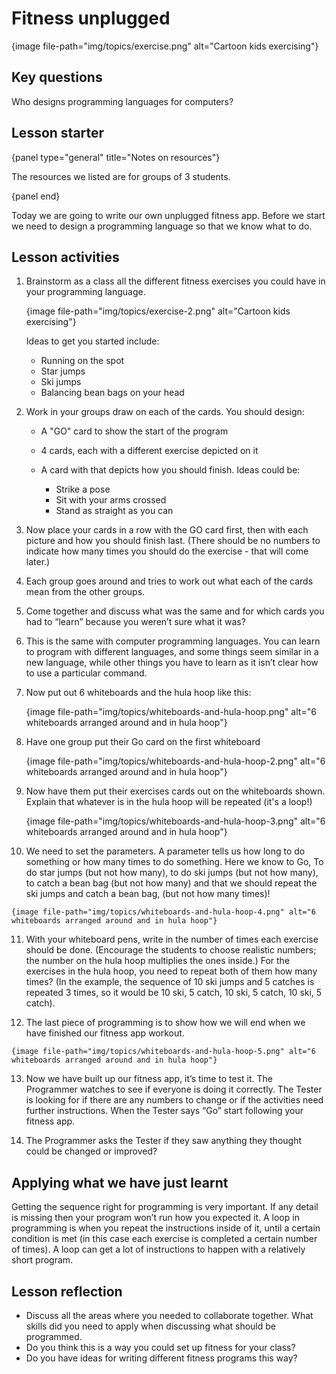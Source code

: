 # Fitness unplugged

{image file-path="img/topics/exercise.png" alt="Cartoon kids exercising"}

## Key questions

Who designs programming languages for computers?

## Lesson starter

{panel type="general" title="Notes on resources"}

The resources we listed are for groups of 3 students.

{panel end}

Today we are going to write our own unplugged fitness app. Before we start we need to design a programming language so that we know what to do.

## Lesson activities

1.  Brainstorm as a class all the different fitness exercises you could have in your programming language.

    {image file-path="img/topics/exercise-2.png" alt="Cartoon kids exercising"}

    Ideas to get you started include:

    -   Running on the spot
    -   Star jumps
    -   Ski jumps
    -   Balancing bean bags on your head

2.  Work in your groups draw on each of the cards.
    You should design:

    -   A "GO" card to show the start of the program
    -   4 cards, each with a different exercise depicted on it
    -   A card with that depicts how you should finish.
        Ideas could be:

        -   Strike a pose
        -   Sit with your arms crossed
        -   Stand as straight as you can

3.  Now place your cards in a row with the GO card first, then with each picture and how you should finish last.
    (There should be no numbers to indicate how many times you should do the exercise - that will come later.)

4.  Each group goes around and tries to work out what each of the cards mean from the other groups.

5.  Come together and discuss what was the same and for which cards you had to “learn” because you weren’t sure what it was?

6.  This is the same with computer programming languages.
    You can learn to program with different languages, and some things seem similar in a new language, while other things you have to learn as it isn’t clear how to use a particular command.

7.  Now put out 6 whiteboards and the hula hoop like this:

    {image file-path="img/topics/whiteboards-and-hula-hoop.png" alt="6 whiteboards arranged around and in hula hoop"}

8.  Have one group put their Go card on the first whiteboard

    {image file-path="img/topics/whiteboards-and-hula-hoop-2.png" alt="6 whiteboards arranged around and in hula hoop"}

9.  Now have them put their exercises cards out on the whiteboards shown.
    Explain that whatever is in the hula hoop will be repeated (it's a loop!)

    {image file-path="img/topics/whiteboards-and-hula-hoop-3.png" alt="6 whiteboards arranged around and in hula hoop"}

10.  We need to set the parameters.
    A parameter tells us how long to do something or how many times to do something.
    Here we know to Go, To do star jumps (but not how many), to do ski jumps (but not how many), to catch a bean bag (but not how many) and that we should repeat the ski jumps and catch a bean bag, (but not how many times)!

    {image file-path="img/topics/whiteboards-and-hula-hoop-4.png" alt="6 whiteboards arranged around and in hula hoop"}

11.  With your whiteboard pens, write in the number of times each exercise should be done.
    (Encourage the students to choose realistic numbers; the number on the hula hoop multiplies the ones inside.)
    For the exercises in the hula hoop, you need to repeat both of them how many times?
    (In the example, the sequence of 10 ski jumps and 5 catches is repeated 3 times, so it would be 10 ski, 5 catch, 10 ski, 5 catch, 10 ski, 5 catch).

12.  The last piece of programming is to show how we will end when we have finished our fitness app workout.

    {image file-path="img/topics/whiteboards-and-hula-hoop-5.png" alt="6 whiteboards arranged around and in hula hoop"}

13.  Now we have built up our fitness app, it’s time to test it.
    The Programmer watches to see if everyone is doing it correctly.
    The Tester is looking for if there are any numbers to change or if the activities need further instructions. When the Tester says “Go” start following your fitness app.

14.  The Programmer asks the Tester if they saw anything they thought could be changed or improved?

## Applying what we have just learnt

Getting the sequence right for programming is very important.
If any detail is missing then your program won’t run how you expected it.
A loop in programming is when you repeat the instructions inside of it, until a certain condition is met (in this case each exercise is completed a certain number of times).
A loop can get a lot of instructions to happen with a relatively short program.

## Lesson reflection

-  Discuss all the areas where you needed to collaborate together.
What skills did you need to apply when discussing what should be programmed.  
-  Do you think this is a way you could set up fitness for your class?
-  Do you have ideas for writing different fitness programs this way?
